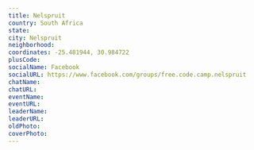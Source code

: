 ```yaml
---
title: Nelspruit
country: South Africa
state: 
city: Nelspruit
neighborhood: 
coordinates: -25.481944, 30.984722
plusCode:
socialName: Facebook
socialURL: https://www.facebook.com/groups/free.code.camp.nelspruit
chatName:
chatURL:
eventName:
eventURL:
leaderName:
leaderURL:
oldPhoto: 
coverPhoto:
---
```

